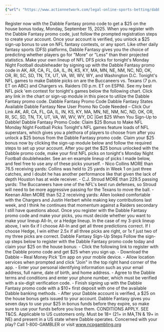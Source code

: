 ```yaml
---
{"url": "https://www.actionnetwork.com/legal-online-sports-betting/dabble-fantasy-promo-code-unlocks-25-bonus-for-nfl-monday-night-football-games-tonight", "title": "Dabble Fantasy Promo Code Unlocks $25 Bonus for NFL Monday Night Football Games Tonight", "published": "2025-09-15T18:41:09.000Z", "source": "actionnetwork.com", "ingested": "2025-09-27"}
---
```


Register now with the Dabble Fantasy promo code to get a $25 on the house bonus today, Monday, September 15, 2025. When you register with the Dabble Fantasy promo code, just follow the prompted registration steps to create your account. Once your account is verified, you unlock a $25 sign-up bonus to use on NFL fantasy contests, or any sport. Like other daily fantasy sports (DFS) platforms, Dabble Fantasy gives you the choice of predicting whether players go for "More" or "Less" than their projected statistics. Make your own lineup of NFL DFS picks for tonight's Monday Night Football doubleheader by signing up with the Dabble Fantasy promo code in AK, AR, CA, FL, GA, IL, IN, KS, KY, MA, MN, NE, NM, NC, ND, OK, OR, RI, SC, SD, TN, TX, UT, VA, WI, WV, WY, and Washington D.C. Tonight's NFL games to make Dabble picks on are the Buccaneers vs. Texans (7 p.m. ET on ABC) and Chargers vs. Raiders (10 p.m. ET on ESPN). See my best NFL pick 'em contest for tonight's games below the following chart. Click any link in the chart or sign-up module in this piece to utilize the Dabble Fantasy promo code. Dabble Fantasy Promo Code Dabble Fantasy States Available Dabble Fantasy New User Promo No Code Needed – Click Our Link AK, AR, CA, FL, GA, IL, IN, KS, KY, MA, MN, NE, NM, NC, ND, OK, OR, RI, SC, SD, TN, TX, UT, VA, WI, WV, WY, DC |Get $25 When You Sign-Up to Dabble! Dabble Fantasy Promo Code: Claim $25 Bonus to Make NFL Monday Night Football Picks Tonight's NFL games feature loads of NFL superstars, which gives you a plethora of players to choose from after you unlock a $25 bonus from the Dabble Fantasy promo code. Claim your $25 bonus now by clicking the sign-up module below and follow the required steps to set up your account. After you get the $25 bonus unlocked with the Dabble promo code, make your first NFL picks on tonight's Monday Night Football doubleheader. See an en example lineup of picks I made below, and feel free to use any of these picks yourself. - Nico Collins MORE than 76.5 receiving yards: Collins was held to 25 yards in Week 1 on just three catches, and I doubt he has another performance like that given the lack of depth Houston has at wide receiver. - C.J. Stroud MORE than 229.5 passing yards: The Buccaneers have one of the NFL's best run defenses, so Stroud will need to be more aggressive passing for the Texans to move the ball. - Keenan Allen MORE than 52.2 receiving yards: Allen looked comfortable with the Chargers and Justin Herbert while making key contributions last week, and I think he continues that momentum against a Raiders secondary I still have questions about. Once you register with the Dabble Fantasy promo code and make your picks, you must decide whether you want to make your lineup All-In, or a Hedge lineup. In the case of my 3-pick lineup above, I win 6x if I choose All-In and get all three predictions correct. If I choose Hedge, I win either 2.5x if all three picks are right, or 1x f just two of my three picks are correct. Dabble Fantasy Sign-Up Steps Follow the sign-up steps below to register with the Dabble Fantasy promo code today and claim your $25 on the house bonus: - Click the following link to register with the Dabble promo code and get $25 when you sign up. - Download the Dabble – Real Money Pick 'Em app on your mobile device. - Allow location services when prompted and click "Join" in the top right hand corner of the app. - Enter your personal identifying information such as your email address, full name, date of birth, and home address. - Agree to the Dabble terms and conditions and enter your phone number, which must be verified with a six-digit verification code. - Finish signing up with the Dabble Fantasy promo code with a $10+ first deposit with one of the available Dabble banking methods. - After your Dabble account is verified, a $25 on the house bonus gets issued to your account. Dabble Fantasy gives you seven days to use your $25 in bonus funds before they expire, so make sure to use your funds before you lose them. CONDITIONS APPLY. SEE T&CS. Applicable to US customers only. Must be 18+ (21+ in MA,TN & 19+ in NE) and present in a US state where Dabble operates. Concerned with your play? Call 1-800-GAMBLER or visit www.ncpgambling.org